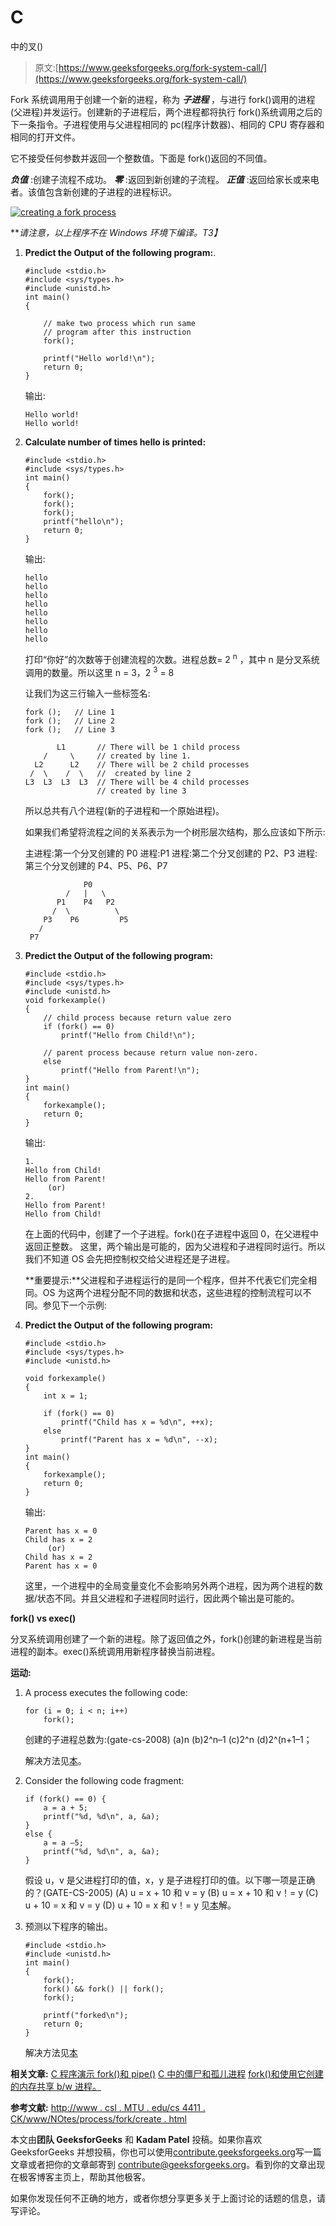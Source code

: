 # C

中的叉()

> 原文:[https://www.geeksforgeeks.org/fork-system-call/](https://www.geeksforgeeks.org/fork-system-call/)

Fork 系统调用用于创建一个新的进程，称为 ***子进程*** ，与进行 fork()调用的进程(父进程)并发运行。创建新的子进程后，两个进程都将执行 fork()系统调用之后的下一条指令。子进程使用与父进程相同的 pc(程序计数器)、相同的 CPU 寄存器和相同的打开文件。

它不接受任何参数并返回一个整数值。下面是 fork()返回的不同值。

***负值*** :创建子流程不成功。
***零*** :返回到新创建的子流程。
***正值*** :返回给家长或来电者。该值包含新创建的子进程的进程标识。

[![creating a fork process](img/86f08fdb0098f91837c496d41e34d342.png)](https://media.geeksforgeeks.org/wp-content/cdn-uploads/Fork_in_C.jpg)

***请注意，以上程序不在 Windows 环境下编译。*T3】**

1.  **Predict the Output of the following program:**.

    ```
    #include <stdio.h>
    #include <sys/types.h>
    #include <unistd.h>
    int main()
    {

        // make two process which run same
        // program after this instruction
        fork();

        printf("Hello world!\n");
        return 0;
    }
    ```

    输出:

    ```
    Hello world!
    Hello world!

    ```

2.  **Calculate number of times hello is printed:**

    ```
    #include <stdio.h>
    #include <sys/types.h>
    int main()
    {
        fork();
        fork();
        fork();
        printf("hello\n");
        return 0;
    }
    ```

    输出:

    ```
    hello
    hello
    hello
    hello
    hello
    hello
    hello
    hello

    ```

    打印“你好”的次数等于创建流程的次数。进程总数= 2 <sup>n</sup> ，其中 n 是分叉系统调用的数量。所以这里 n = 3，2 <sup>3</sup> = 8

    让我们为这三行输入一些标签名:

    ```
    fork ();   // Line 1
    fork ();   // Line 2
    fork ();   // Line 3

           L1       // There will be 1 child process 
        /     \     // created by line 1.
      L2      L2    // There will be 2 child processes
     /  \    /  \   //  created by line 2
    L3  L3  L3  L3  // There will be 4 child processes 
                    // created by line 3

    ```

    所以总共有八个进程(新的子进程和一个原始进程)。

    如果我们希望将流程之间的关系表示为一个树形层次结构，那么应该如下所示:

    主进程:第一个分叉创建的 P0
    进程:P1
    进程:第二个分叉创建的 P2、P3
    进程:第三个分叉创建的 P4、P5、P6、P7

    ```
                 P0
             /   |   \
           P1    P4   P2
          /  \          \
        P3    P6         P5
       /
     P7

    ```

3.  **Predict the Output of the following program:**

    ```
    #include <stdio.h>
    #include <sys/types.h>
    #include <unistd.h>
    void forkexample()
    {
        // child process because return value zero
        if (fork() == 0)
            printf("Hello from Child!\n");

        // parent process because return value non-zero.
        else
            printf("Hello from Parent!\n");
    }
    int main()
    {
        forkexample();
        return 0;
    }
    ```

    输出:

    ```
    1.
    Hello from Child!
    Hello from Parent!
         (or)
    2.
    Hello from Parent!
    Hello from Child!

    ```

    在上面的代码中，创建了一个子进程。fork()在子进程中返回 0，在父进程中返回正整数。
    这里，两个输出是可能的，因为父进程和子进程同时运行。所以我们不知道 OS 会先把控制权交给父进程还是子进程。

    **重要提示:**父进程和子进程运行的是同一个程序，但并不代表它们完全相同。OS 为这两个进程分配不同的数据和状态，这些进程的控制流程可以不同。参见下一个示例:

4.  **Predict the Output of the following program:**

    ```
    #include <stdio.h>
    #include <sys/types.h>
    #include <unistd.h>

    void forkexample()
    {
        int x = 1;

        if (fork() == 0)
            printf("Child has x = %d\n", ++x);
        else
            printf("Parent has x = %d\n", --x);
    }
    int main()
    {
        forkexample();
        return 0;
    }
    ```

    输出:

    ```
    Parent has x = 0
    Child has x = 2
         (or)
    Child has x = 2
    Parent has x = 0

    ```

    这里，一个进程中的全局变量变化不会影响另外两个进程，因为两个进程的数据/状态不同。并且父进程和子进程同时运行，因此两个输出是可能的。

**fork() vs exec()**

分叉系统调用创建了一个新的进程。除了返回值之外，fork()创建的新进程是当前进程的副本。exec()系统调用用新程序替换当前进程。

**运动:**

1.  A process executes the following code:

    ```
    for (i = 0; i < n; i++)
        fork();
    ```

    创建的子进程总数为:(gate-cs-2008)
    (a)n
    (b)2^n–1
    (c)2^n
    (d)2^(n+1–1；

    解决方法见[本](https://www.geeksforgeeks.org/gate-gate-cs-2008-question-66/)。

2.  Consider the following code fragment:

    ```
    if (fork() == 0) {
        a = a + 5;
        printf("%d, %d\n", a, &a);
    }
    else {
        a = a –5;
        printf("%d, %d\n", a, &a);
    }
    ```

    假设 u，v 是父进程打印的值，x，y 是子进程打印的值。以下哪一项是正确的？(GATE-CS-2005)
    (A) u = x + 10 和 v = y
    (B) u = x + 10 和 v！= y
    (C) u + 10 = x 和 v = y
    (D) u + 10 = x 和 v！= y
    见[本](https://www.geeksforgeeks.org/gate-gate-cs-2005-question-72/)解。

3.  预测以下程序的输出。

    ```
    #include <stdio.h>
    #include <unistd.h>
    int main()
    {
        fork();
        fork() && fork() || fork();
        fork();

        printf("forked\n");
        return 0;
    }
    ```

    解决方法见[本](https://www.geeksforgeeks.org/fork-and-binary-tree/)

**相关文章:**
[C 程序演示 fork()和 pipe()](https://www.geeksforgeeks.org/c-program-demonstrate-fork-and-pipe/)
[C 中的僵尸和孤儿进程](https://www.geeksforgeeks.org/zombie-and-orphan-processes-in-c/)
[fork()和使用它创建的内存共享 b/w 进程。](https://www.geeksforgeeks.org/fork-memory-shared-bw-processes-created-using/)

**参考文献:**
[http://www . csl . MTU . edu/cs 4411 . CK/www/NOtes/process/fork/create . html](http://www.csl.mtu.edu/cs4411.ck/www/NOTES/process/fork/create.html)

本文由**团队 GeeksforGeeks** 和 **Kadam Patel** 投稿。如果你喜欢 GeeksforGeeks 并想投稿，你也可以使用[contribute.geeksforgeeks.org](http://www.contribute.geeksforgeeks.org)写一篇文章或者把你的文章邮寄到 contribute@geeksforgeeks.org。看到你的文章出现在极客博客主页上，帮助其他极客。

如果你发现任何不正确的地方，或者你想分享更多关于上面讨论的话题的信息，请写评论。